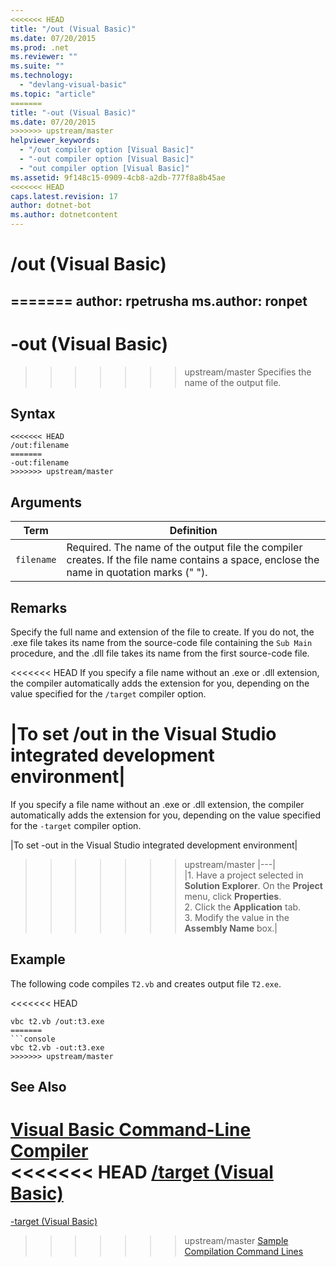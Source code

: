 ```yaml
---
<<<<<<< HEAD
title: "/out (Visual Basic)"
ms.date: 07/20/2015
ms.prod: .net
ms.reviewer: ""
ms.suite: ""
ms.technology: 
  - "devlang-visual-basic"
ms.topic: "article"
=======
title: "-out (Visual Basic)"
ms.date: 07/20/2015
>>>>>>> upstream/master
helpviewer_keywords: 
  - "/out compiler option [Visual Basic]"
  - "-out compiler option [Visual Basic]"
  - "out compiler option [Visual Basic]"
ms.assetid: 9f148c15-0909-4cb8-a2db-777f8a8b45ae
<<<<<<< HEAD
caps.latest.revision: 17
author: dotnet-bot
ms.author: dotnetcontent
---
```

# /out (Visual Basic)
=======
author: rpetrusha
ms.author: ronpet
---
# -out (Visual Basic)
>>>>>>> upstream/master
Specifies the name of the output file.  
  
## Syntax  
  
```  
<<<<<<< HEAD
/out:filename  
=======
-out:filename  
>>>>>>> upstream/master
```  
  
## Arguments  
  
|Term|Definition|  
|---|---|  
|`filename`|Required. The name of the output file the compiler creates. If the file name contains a space, enclose the name in quotation marks (" ").|  
  
## Remarks  
 Specify the full name and extension of the file to create. If you do not, the .exe file takes its name from the source-code file containing the `Sub Main` procedure, and the .dll file takes its name from the first source-code file.  
  
<<<<<<< HEAD
 If you specify a file name without an .exe or .dll extension, the compiler automatically adds the extension for you, depending on the value specified for the `/target` compiler option.  
  
|To set /out in the Visual Studio integrated development environment|  
=======
 If you specify a file name without an .exe or .dll extension, the compiler automatically adds the extension for you, depending on the value specified for the `-target` compiler option.  
  
|To set -out in the Visual Studio integrated development environment|  
>>>>>>> upstream/master
|---|  
|1.  Have a project selected in **Solution Explorer**. On the **Project** menu, click **Properties**. <br />2.  Click the **Application** tab.<br />3.  Modify the value in the **Assembly Name** box.|  
  
## Example  
 The following code compiles `T2.vb` and creates output file `T2.exe`.  
  
<<<<<<< HEAD
```  
vbc t2.vb /out:t3.exe  
=======
```console
vbc t2.vb -out:t3.exe  
>>>>>>> upstream/master
```  
  
## See Also  
 [Visual Basic Command-Line Compiler](../../../visual-basic/reference/command-line-compiler/index.md)  
<<<<<<< HEAD
 [/target (Visual Basic)](../../../visual-basic/reference/command-line-compiler/target.md)  
=======
 [-target (Visual Basic)](../../../visual-basic/reference/command-line-compiler/target.md)  
>>>>>>> upstream/master
 [Sample Compilation Command Lines](../../../visual-basic/reference/command-line-compiler/sample-compilation-command-lines.md)
